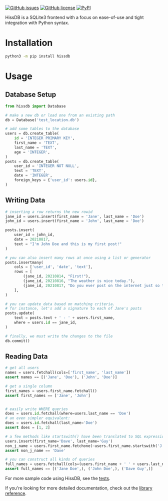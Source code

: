 <a href="https://github.com/raindrum/hissdb/issues"><img src="https://img.shields.io/github/issues/raindrum/hissdb" alt="GitHub issues" /></a> <a href="https://github.com/raindrum/hissdb/blob/main/LICENSE.md"><img src="https://img.shields.io/github/license/raindrum/hissdb" alt="GitHub license" /></a> <a href="https://pypi.org/project/hissdb/"><img src="https://img.shields.io/pypi/v/hissdb" alt="PyPI" /></a>

HissDB is a SQLite3 frontend with a focus on ease-of-use and tight integration with Python syntax.

# Installation

```bash
python3 -m pip install hissdb
```

# Usage

## Database Setup

```python
from hissdb import Database

# make a new db or load one from an existing path
db = Database('test_location.db')

# add some tables to the database
users = db.create_table(
	id = 'INTEGER PRIMARY KEY',
    first_name = 'TEXT',
    last_name = 'TEXT',
    age = 'INTEGER',
)
posts = db.create_table(
	user_id = 'INTEGER NOT NULL',
    text = 'TEXT',
    date = 'INTEGER',
    foreign_keys = {'user_id': users.id},
)
```

## Writing Data

```python
# inserting a row returns the new rowid
jane_id = users.insert(first_name = 'Jane', last_name = 'Doe')
john_id = users.insert(first_name = 'John', last_name = 'Doe')

posts.insert(
    user_id = john_id,
    date = 20210817,
    text = "I'm John Doe and this is my first post!"
)

# you can also insert many rows at once using a list or generator
posts.insertmany(
    cols = ['user_id', 'date', 'text'],
    rows = [
    	(jane_id, 20210814, "First!"),
    	(jane_id, 20210816, "The weather is nice today."),
    	(jane_id, 20210817, "Do you ever post on the internet just so there's content?"),
	],
)

# you can update data based on matching criteria.
# for instance, let's add a signature to each of Jane's posts
posts.update(
    text = posts.text + ' - ' + users.first_name,
    where = users.id == jane_id,
)

# finally, we must write the changes to the file
db.commit()
```

## Reading Data

```python
# get all users
names = users.fetchall(cols=['first_name', 'last_name'])
assert names == [('Jane', 'Doe'), ('John', 'Doe')]

# get a single column
first_names = users.first_name.fetchall()
assert first_names == ['Jane', 'John']


# easily write WHERE queries
does = users.id.fetchall(where=users.last_name == 'Doe')
# an even simpler equivalent:
does = users.id.fetchall(last_name='Doe')
assert does = [1, 2]

# a few methods like startswith() have been translated to SQL expressions
users.insert(first_name='Dave', last_name='Guy')
non_j_name = users.first_name.fetchone(~users.first_name.startswith('J'))
assert non_j_name == 'Dave'

# you can construct all kinds of queries
full_names = users.fetchall(cols=(users.first_name + ' ' + users.last_name))
assert full_names == [('Jane Doe',), ('John Doe',), ('Dave Guy',)]
```

For more sample code using HissDB, see the [tests](https://github.com/raindrum/hissdb/blob/main/tests/test_run.py).

If you're looking for more detailed documentation, check out the [library reference](https://raindrum.github.io/hissdb/library).
